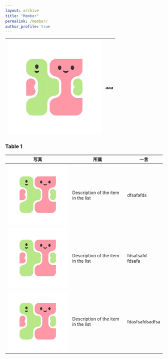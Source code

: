 ```yaml
---
layout: archive
title: "Member"
permalink: /member/
author_profile: true
---
```


| <img src="../images/logo.jpg" title="Shuhei Takahata" width="300"> | aaa |  
--- | ---


### Table 1

| 写真 | 所属 | 一言 |
| ---- | ---- | ---- |
| <img src="../images/logo.jpg" title="Shuhei Takahata" width="300">    | Description of the item in the list                          | dfsafafds |
| <img src="../images/logo.jpg" title="Shuhei Takahata" width="300">    | Description of the item in the list                          | fdsafsafd fdsafa |
| <img src="../images/logo.jpg" title="Shuhei Takahata" width="300">    | Description of the item in the list                          | fdasfsafdsadfsa |

